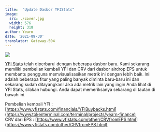 ```yaml
---
title:  "Update Dasbor YFIStats"
image:
  src: ./cover.jpg
  width: 576
  height: 318
author: Yearn
date: '2021-09-30'
translator: Gateway-504
---
```


![](/_posts/_announcements/updated-YFIstats-dashboards/1.jpg?w=1280&h=707)

[YFI Stats](https://www.yfistats.com/) telah diperbarui dengan beberapa dasbor baru. Kami sekarang memiliki pembelian kembali YFI dan CRV dari dasbor airdrop EPS untuk membantu pengguna memvisualisasikan metrik ini dengan lebih baik. Ini adalah beberapa fitur yang paling banyak diminta baru-baru ini dan sekarang sudah ditayangkan! Jika ada metrik lain yang ingin Anda lihat di YFI Stats, silakan hubungi. Anda dapat memeriksanya sekarang di tautan di bawah ini.

Pembelian kembali YFI : [https://www.yfistats.com/financials/YFIBuybacks.html](https://www.tokenterminal.com/terminal/projects/yearn-finance) <br>
CRV dari EPS : [https://www.yfistats.com/other/CRVfromEPS.html](https://www.yfistats.com/other/CRVfromEPS.html)

